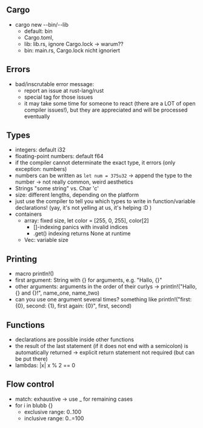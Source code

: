 Cargo
-----
- cargo new --bin/--lib
	- default: bin
	- Cargo.toml, 
	- lib: lib.rs, ignore Cargo.lock -> warum??
	- bin: main.rs, Cargo.lock nicht ignoriert

Errors
-----
- bad/inscrutable error message:
	- report an issue at rust-lang/rust
	- special tag for those issues
	- it may take some time for someone to react (there are a LOT of open compiler issues!), but they are appreciated and will be processed eventually

Types
-----
- integers: default i32
- floating-point numbers: default f64
- if the compiler cannot determinate the exact type, it errors (only exception: numbers)
- numbers can be written as `let num = 375u32` -> append the type to the number -> not really common, weird aesthetics
- Strings "some string" vs. Char 'c'
- size: different lengths, depending on the platform
- just use the compiler to tell you which types to write in function/variable declarations! (yay, it's not yelling at us, it's helping :D )
- containers
	- array: fixed size, let color = [255, 0, 255], color[2]
		- []-indexing panics with invalid indices
		- .get() indexing returns None at runtime
	- Vec<T>: variable size

Printing
-------
- macro println!()
- first argument: String with {} for arguments, e.g. "Hallo, {}"
- other arguments: arguments in the order of their curlys -> println!("Hallo, {} and {}!", name_one, name_two)
- can you use one argument several times? something like println!("first: {0}, second: {1}, first again: {0}", first, second)

Functions
--------
- declarations are possible inside other functions
- the result of the last statement (if it does not end with a semicolon) is automatically returned -> explicit return statement not required (but can be put there)
- lambdas: |x| x % 2 == 0

Flow control
-----------
- match: exhaustive -> use _ for remaining cases
- for i in blubb {}
	- exclusive range: 0..100
	- inclusive range: 0..=100
